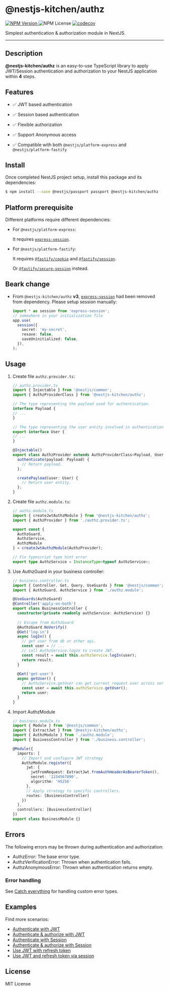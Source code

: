 # @nestjs-kitchen/authz

[![NPM Version](https://img.shields.io/npm/v/%40nestjs-kitchen%2Fauthz)
](https://www.npmjs.com/package/@nestjs-kitchen/authz)
![NPM License](https://img.shields.io/npm/l/%40nestjs-kitchen%2Fauthz)
[![codecov](https://codecov.io/gh/yikenman/nestjs-kitchen/graph/badge.svg?token=43EG2T8LKS&flag=@nestjs-kitchen/authz)](https://codecov.io/gh/yikenman/nestjs-kitchen)

Simplest authentication & authorization module in NextJS.

---


## Description

**@nestjs-kitchen/authz** is an easy-to-use TypeScript library to apply JWT/Session authentication and authorization to your NestJS application within **4** steps.

## Features

- ✅ JWT based authentication

- ✅ Session based authentication

- ✅ Flexible authorization

- ✅ Support Anonymous access

- ✅ Compatible with both `@nestjs/platform-express` and `@nestjs/platform-fastify`

## Install

Once completed NestJS project setup, install this package and its dependencies: 

```bash
$ npm install --save @nestjs/passport passport @nestjs-kitchen/authz
```

## Platform prerequisite

Different platforms require different dependencies:

- For `@nestjs/platform-express`:

  It requires [`express-session`](https://www.npmjs.com/package/express-session).

- For `@nestjs/platform-fastify`:

  It requires [`@fastify/cookie`](https://www.npmjs.com/package/@fastify/cookie) and [`@fastify/session`](https://www.npmjs.com/package/@fastify/session).

  Or [`@fastify/secure-session`](https://www.npmjs.com/package/@fastify/secure-session) instead.

## Beark change

- From `@nestjs-kitchen/authz` **v3**, [`express-session`](https://www.npmjs.com/package/express-session) had been removed from dependency. Please setup session manually:

    ```typescript
    import * as session from 'express-session';
    // somewhere in your initialization file
    app.use(
      session({
        secret: 'my-secret',
        resave: false,
        saveUninitialized: false,
      }),
    );
    ```

## Usage

1. Create file `authz.provider.ts`:

    ```typescript
    // authz.provider.ts
    import { Injectable } from '@nestjs/common';
    import { AuthzProviderClass } from '@nestjs-kitchen/authz';

    // The type representing the payload used for authentication.
    interface Payload {
    // ...
    }
    
    // The type representing the user entity involved in authentication and authorization.
    export interface User {
    // ...
    }
    
    @Injectable()
    export class AuthzProvider extends AuthzProviderClass<Payload, User> {
      authenticate(payload: Payload) {
        // Return payload.
      };

      createPayload(user: User) {
        // Return user entity.
      };
    }
    ```

2. Create file `authz.module.ts`:

    ```typescript
    // authz.module.ts
    import { createJwtAuthzModule } from '@nestjs-kitchen/authz';
    import { AuthzProvider } from './authz.provider.ts';
    
    export const {
      AuthzGuard,
      AuthzService,
      AuthzModule
    } = createJwtAuthzModule(AuthzProvider);
    
    // Fix typescript type hint error
    export type AuthzService = InstanceType<typeof AuthzService>;
    ```

3. Use AuthzGuard in your business controller:

    ```typescript
    // business.controller.ts
    import { Controller, Get, Query, UseGuards } from '@nestjs/common';
    import { AuthzGuard, AuthzService } from './authz.module';
    
    @UseGuards(AuthzGuard)
    @Controller('apply-on-both')
    export class BusinessController {
      constructor(private readonly authzService: AuthzService) {}
      
      // Escape from AuthzGuard
      @AuthzGuard.NoVerify()
      @Get('log-in')
      async logIn() {
        // get user from db or other api.
        const user = // ...
        // call AuthzService.login to create JWT. 
        const result = await this.authzService.logIn(user);
        return result;
      }
      
      @Get('get-user')
      async getUser() {
        // AuthzService.getUser can get current request user across services. 
        const user = await this.authzService.getUser();
        return user;
      }
    }
    ```

4. Import AuthzModule

    ```typescript
    // business.module.ts
    import { Module } from '@nestjs/common';
    import { ExtractJwt } from '@nestjs-kitchen/authz';
    import { AuthzModule } from './authz.module';
    import { BusinessController } from './business.controller';
    
    @Module({
      imports: [
        // Import and configure JWT strategy
        AuthzModule.register({
          jwt: {
            jwtFromRequest: ExtractJwt.fromAuthHeaderAsBearerToken(),
            secret: '1234567890',
            algorithm: 'HS256'
          },
          // Apply strategy to specific controllers. 
          routes: [BusinessController]
        })
      ],
      controllers: [BusinessController]
    })
    export class BusinessModule {}
    ```

## Errors

The following errors may be thrown during authentication and authorization:

- AuthzError: The base error type.
- AuthzVerificationError: Thrown when authentication fails.
- AuthzAnonymousError: Thrown when authentication returns empty.

### Error handling

See [Catch everything](https://docs.nestjs.com/exception-filters#catch-everything) for handling custom error types.

## Examples

Find more scenarios:

- [Authenticate with JWT](./docs/authenticate-with-jwt.md)
- [Authenticate & authorize with JWT](./docs/authenticate-&-authorize-with-jwt.md)
- [Authenticate with Session](./docs/authenticate-with-session.md)
- [Authenticate & authorize with Session](./docs/authenticate-&-authorize-with-session.md)
- [Use JWT with refresh token](./docs/use-jwt-with-refresh-token.md)
- [Use JWT and refresh token via session](./docs/use-jwt-and-refresh-token-via-session.md)

## License

MIT License